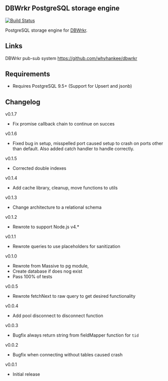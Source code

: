 ## DBWrkr PostgreSQL storage engine

[![Build Status](https://travis-ci.org/HPieters/dbwrkr-pg.svg?branch=master)](https://travis-ci.org/HPieters/dbwrkr-pg.svg?branch=master)

PostgreSQL storage engine for [DBWrkr](https://github.com/whyhankee/dbwrkr). 

## Links

DBWrkr pub-sub system <https://github.com/whyhankee/dbwrkr>

## Requirements

- Requires PostgreSQL 9.5+ (Support for Upsert and jsonb)

## Changelog

v0.1.7
* Fix promise callback chain to continue on succes

v0.1.6
* Fixed bug in setup, misspelled port caused setup to crash on ports other than default. Also added catch handler to handle correctly.

v0.1.5
* Corrected double indexes

v0.1.4
* Add cache library, cleanup, move functions to utils

v0.1.3
* Change architecture to a relational schema

v0.1.2
* Rewrote to support Node.js v4.*

v0.1.1
* Rewrote queries to use placeholders for sanitization 

v0.1.0
* Rewrote from Massive to pg module, 
* Create database if does nog exist
* Pass 100% of tests 

v0.0.5
* Rewrote fetchNext to raw query to get desired functionality 

v0.0.4
* Add pool disconnect to disconnect function 

v0.0.3
* Bugfix always return string from fieldMapper function for `tid` 

v0.0.2
* Bugfix when connecting without tables caused crash

v0.0.1
* Initial release
